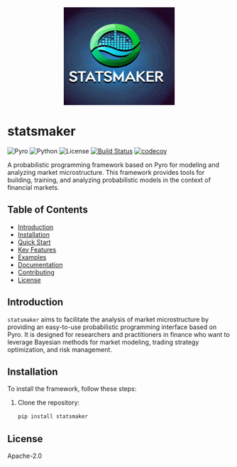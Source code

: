 <div align=center>
<img src="assets/StatsMaker.png" width="250" height="220" loc>
</div>

# statsmaker

![Pyro](https://img.shields.io/badge/Pyro-1.8.1-blue)
![Python](https://img.shields.io/badge/Python-3.9%2B-brightgreen)
![License](https://img.shields.io/badge/License-Apache--2.0-yellowgreen)
[![Build Status](https://travis-ci.org/yourusername/statsmaker.svg?branch=main)](https://travis-ci.org/yourusername/statsmaker)
[![codecov](https://codecov.io/gh/yourusername/statsmaker/branch/main/graph/badge.svg?token=abcd1234)](https://codecov.io/gh/yourusername/statsmaker)

A probabilistic programming framework based on Pyro for modeling and analyzing market microstructure. This framework provides tools for building, training, and analyzing probabilistic models in the context of financial markets.

## Table of Contents
- [Introduction](#introduction)
- [Installation](#installation)
- [Quick Start](#quick-start)
- [Key Features](#key-features)
- [Examples](#examples)
- [Documentation](#documentation)
- [Contributing](#contributing)
- [License](#license)

## Introduction
`statsmaker` aims to facilitate the analysis of market microstructure by providing an easy-to-use probabilistic programming interface based on Pyro. It is designed for researchers and practitioners in finance who want to leverage Bayesian methods for market modeling, trading strategy optimization, and risk management.

## Installation
To install the framework, follow these steps:

1. Clone the repository:
   ```sh
   pip install statsmaker
   ```

## License
Apache-2.0

